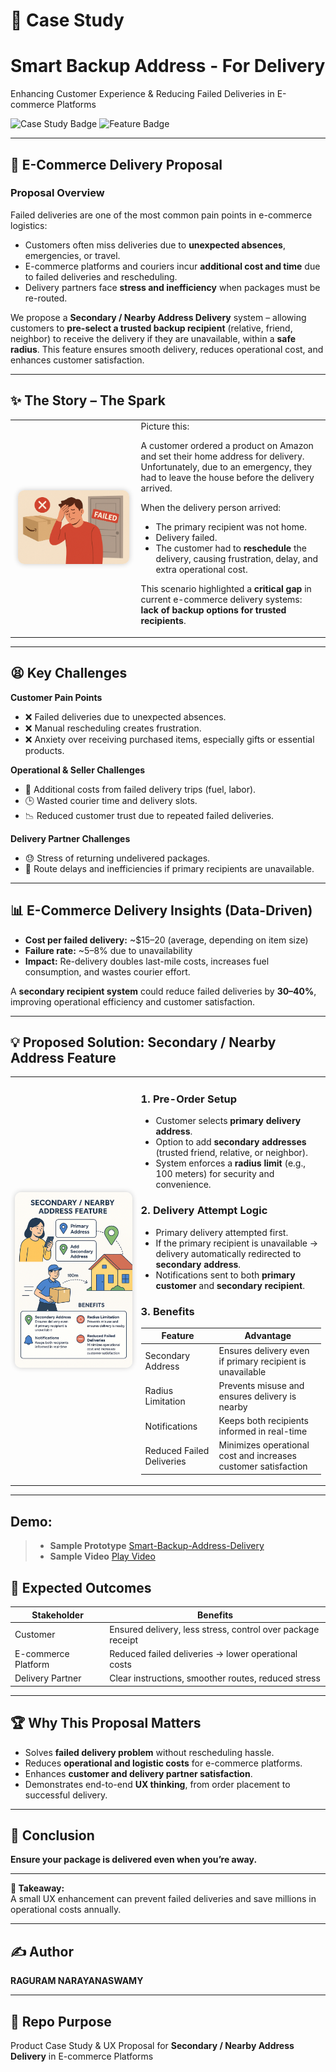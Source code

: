 # 📑 Case Study
# Smart Backup Address - For Delivery
Enhancing Customer Experience & Reducing Failed Deliveries in E-commerce Platforms  

![Case Study Badge](https://img.shields.io/badge/CaseStudy-UX-blue) ![Feature Badge](https://img.shields.io/badge/Feature-SecondaryAddress-green)  

---

## 🚚 E-Commerce Delivery Proposal

### Proposal Overview  

Failed deliveries are one of the most common pain points in e-commerce logistics:  

- Customers often miss deliveries due to **unexpected absences**, emergencies, or travel.  
- E-commerce platforms and couriers incur **additional cost and time** due to failed deliveries and rescheduling.  
- Delivery partners face **stress and inefficiency** when packages must be re-routed.  

We propose a **Secondary / Nearby Address Delivery** system – allowing customers to **pre-select a trusted backup recipient** (relative, friend, neighbor) to receive the delivery if they are unavailable, within a **safe radius**. This feature ensures smooth delivery, reduces operational cost, and enhances customer satisfaction.  

---

## ✨ The Story – The Spark

<table>
<tr>
<td width="40%" align="center" valign="middle">

<img src="1.png" width="95%" alt="Just Click - Story Illustration" style="border-radius:10px; box-shadow: 0px 0px 8px rgba(0,0,0,0.2);" />

</td>
<td width="60%" valign="top">
Picture this:  

A customer ordered a product on Amazon and set their home address for delivery. Unfortunately, due to an emergency, they had to leave the house before the delivery arrived.  

When the delivery person arrived:  
- The primary recipient was not home.  
- Delivery failed.  
- The customer had to **reschedule** the delivery, causing frustration, delay, and extra operational cost.  

This scenario highlighted a **critical gap** in current e-commerce delivery systems: **lack of backup options for trusted recipients**.  
</td>
</tr>
</table>

---

## 😫 Key Challenges  

**Customer Pain Points**  
- ❌ Failed deliveries due to unexpected absences.  
- ❌ Manual rescheduling creates frustration.  
- ❌ Anxiety over receiving purchased items, especially gifts or essential products.  

**Operational & Seller Challenges**  
- 💸 Additional costs from failed delivery trips (fuel, labor).  
- 🕒 Wasted courier time and delivery slots.  
- 📉 Reduced customer trust due to repeated failed deliveries.  

**Delivery Partner Challenges**  
- 😓 Stress of returning undelivered packages.  
- 🚦 Route delays and inefficiencies if primary recipients are unavailable.  

---

## 📊 E-Commerce Delivery Insights (Data-Driven)

- **Cost per failed delivery:** ~$15–20 (average, depending on item size)  
- **Failure rate:** ~5–8% due to unavailability  
- **Impact:** Re-delivery doubles last-mile costs, increases fuel consumption, and wastes courier effort.  

A **secondary recipient system** could reduce failed deliveries by **30–40%**, improving operational efficiency and customer satisfaction.  

---

## 💡 Proposed Solution: Secondary / Nearby Address Feature  

<table>
<tr>
<td width="40%" align="center" valign="middle">

<img src="2.png" width="115%" alt="Just Click - Story Illustration" style="border-radius:10px; box-shadow: 0px 0px 8px rgba(0,0,0,0.2);" />

</td>
<td width="60%" valign="top">

### 1. Pre-Order Setup  
- Customer selects **primary delivery address**.  
- Option to add **secondary addresses** (trusted friend, relative, or neighbor).  
- System enforces a **radius limit** (e.g., 100 meters) for security and convenience.  

### 2. Delivery Attempt Logic  
- Primary delivery attempted first.  
- If the primary recipient is unavailable → delivery automatically redirected to **secondary address**.  
- Notifications sent to both **primary customer** and **secondary recipient**.  

### 3. Benefits  

| Feature | Advantage |
|---------|-----------|
| Secondary Address | Ensures delivery even if primary recipient is unavailable |
| Radius Limitation | Prevents misuse and ensures delivery is nearby |
| Notifications | Keeps both recipients informed in real-time |
| Reduced Failed Deliveries | Minimizes operational cost and increases customer satisfaction |

</td>
</tr>
</table>

---

## Demo:
> - **Sample Prototype** [Smart-Backup-Address-Delivery](https://raguram-n.github.io/Smart-Backup-Address-Delivery/)
> - **Sample Video** [Play Video](https://screenrec.com/share/wuI2POi54Q)


## 🚀 Expected Outcomes

| Stakeholder          | Benefits                                                |
|---------------------|--------------------------------------------------------|
| Customer             | Ensured delivery, less stress, control over package receipt |
| E-commerce Platform  | Reduced failed deliveries → lower operational costs   |
| Delivery Partner     | Clear instructions, smoother routes, reduced stress   |

---

## 🏆 Why This Proposal Matters

- Solves **failed delivery problem** without rescheduling hassle.  
- Reduces **operational and logistic costs** for e-commerce platforms.  
- Enhances **customer and delivery partner satisfaction**.  
- Demonstrates end-to-end **UX thinking**, from order placement to successful delivery.  

---

## 🎯 Conclusion

**Ensure your package is delivered even when you’re away.**  

---

**🔑 Takeaway:**  
A small UX enhancement can prevent failed deliveries and save millions in operational costs annually.  

---

## ✍️ Author

**RAGURAM NARAYANASWAMY**  

---

## 📂 Repo Purpose

Product Case Study & UX Proposal for **Secondary / Nearby Address Delivery** in E-commerce Platforms
